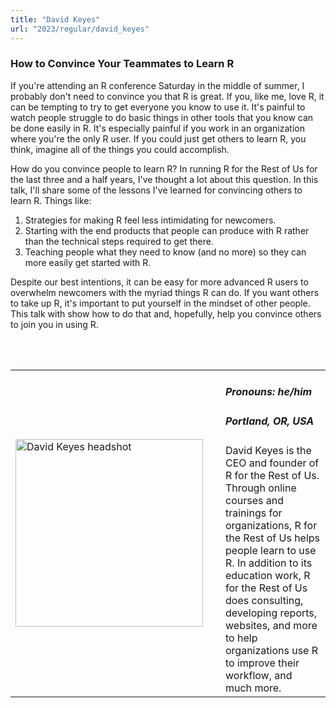 ```yaml
---
title: "David Keyes"
url: "2023/regular/david_keyes"
---
```


### How to Convince Your Teammates to Learn R

If you're attending an R conference Saturday in the middle of summer, I probably don't need to convince you that R is great. If you, like me, love R, it can be tempting to try to get everyone you know to use it. It's painful to watch people struggle to do basic things in other tools that you know can be done easily in R. It's especially painful if you work in an organization where you're the only R user. If you could just get others to learn R, you think, imagine all of the things you could accomplish.

How do you convince people to learn R? In running R for the Rest of Us for the last three and a half years, I've thought a lot about this question. In this talk, I'll share some of the lessons I've learned for convincing others to learn R. Things like:

1. Strategies for making R feel less intimidating for newcomers. 
2. Starting with the end products that people can produce with R rather than the technical steps required to get there.
3. Teaching people what they need to know (and no more) so they can more easily get started with R.

Despite our best intentions, it can be easy for more advanced R users to overwhelm newcomers with the myriad things R can do. If you want others to take up R, it's important to put yourself in the mindset of other people. This talk with show how to do that and, hopefully, help you convince others to join you in using R.

<br><br>

<table>
  <tr><td><img width="300px" style="float: left; padding: 0px 20px 0px 0px;" 
           src="../../../../img/speakers/speakers_2023/david_keyes.jpg" alt="David Keyes headshot"></td>
  <td>
      <h5>Pronouns: he/him</h5>
      <h5>Portland, OR, USA</h5>
      David Keyes is the CEO and founder of R for the Rest of Us. Through online courses and trainings for organizations, R for the Rest of Us helps people learn to use R. In addition to its education work, R for the Rest of Us does consulting, developing reports, websites, and more to help organizations use R to improve their workflow, and much more.
      </td></tr>

</table>


